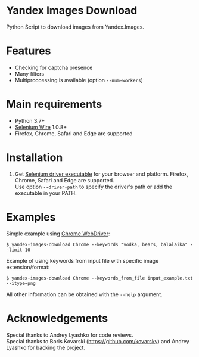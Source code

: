 # Yandex Images Download
Python Script to download images from Yandex.Images.

# Features
* Checking for captcha presence
* Many filters
* Multiproccessing is available (option `--num-workers`)

# Main requirements
* Python 3.7+
* [Selenium Wire](https://github.com/wkeeling/selenium-wire) 1.0.8+
* Firefox, Chrome, Safari and Edge are supported

# Installation
1. Get [Selenium driver executable](https://www.seleniumhq.org/about/platforms.jsp) for your browser and platform. Firefox, Chrome, Safari and Edge are supported.  
Use option `--driver-path` to specify the driver's path or add the executable in your PATH.


# Examples
Simple example using [Chrome WebDriver](https://sites.google.com/a/chromium.org/chromedriver/):

```$ yandex-images-download Chrome --keywords "vodka, bears, balalaika" --limit 10```

Example of using keywords from input file with specific image extension/format:

```$ yandex-images-download Chrome --keywords_from_file input_example.txt --itype=png```

All other information can be obtained with the `--help` argument.


# Acknowledgements
Special thanks to Andrey Lyashko for code reviews.  
Special thanks to Boris Kovarski (https://github.com/kovarsky) and Andrey Lyashko for backing the project.
